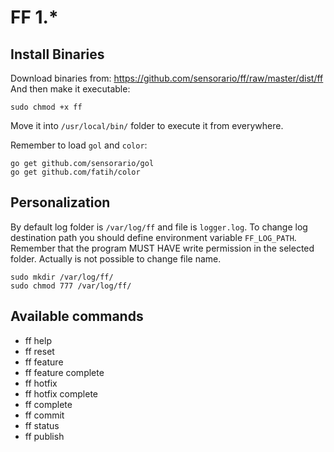 # FF 1.*

## Install Binaries

Download binaries from: https://github.com/sensorario/ff/raw/master/dist/ff
And then make it executable:

    sudo chmod +x ff

Move it into `/usr/local/bin/` folder to execute it from everywhere.

Remember to load `gol` and `color`:

    go get github.com/sensorario/gol
    go get github.com/fatih/color

## Personalization

By default log folder is `/var/log/ff` and file is `logger.log`.  To change log destination path you  should define environment variable `FF_LOG_PATH`.  Remember that the program MUST HAVE write permission in the selected folder. Actually is not possible to change file name.

    sudo mkdir /var/log/ff/
    sudo chmod 777 /var/log/ff/

## Available commands

 - ff help
 - ff reset
 - ff feature
 - ff feature complete
 - ff hotfix
 - ff hotfix complete
 - ff complete
 - ff commit
 - ff status
 - ff publish
